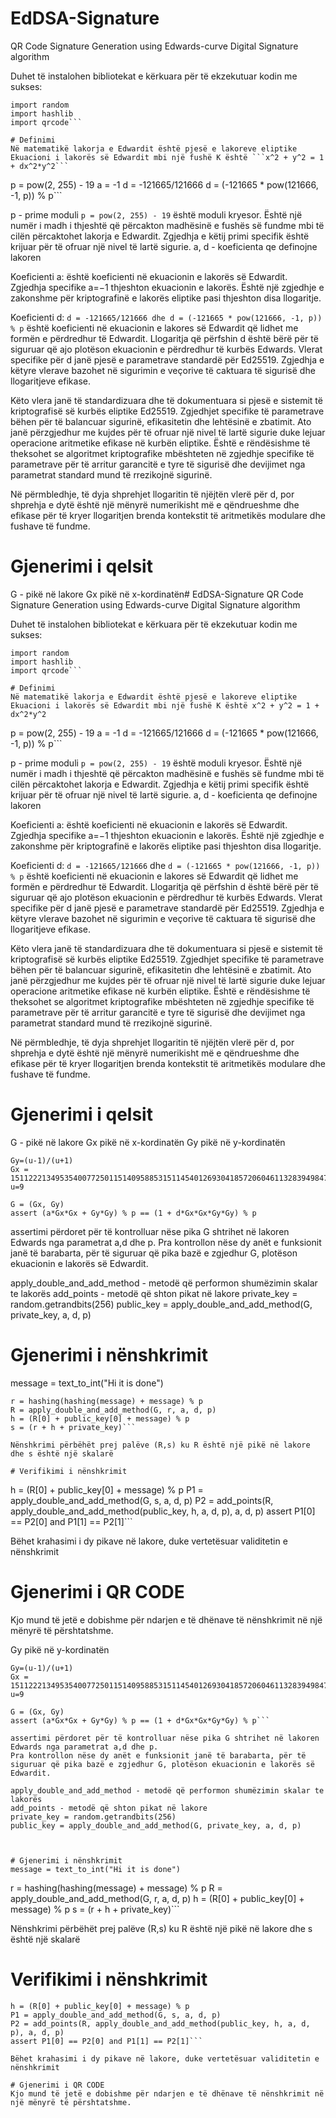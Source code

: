 # EdDSA-Signature
QR Code Signature Generation using Edwards-curve Digital Signature algorithm

Duhet të instalohen bibliotekat e kërkuara për të ekzekutuar kodin me sukses:
```
import random
import hashlib
import qrcode```

# Definimi
Në matematikë lakorja e Edwardit është pjesë e lakoreve eliptike
Ekuacioni i lakorës së Edwardit mbi një fushë K është ```x^2 + y^2 = 1 + dx^2*y^2```
```
p = pow(2, 255) - 19
a = -1
d = -121665/121666
d = (-121665 * pow(121666, -1, p)) % p```

p - prime moduli
```p = pow(2, 255) - 19``` është moduli kryesor. Është një numër i madh i thjeshtë që përcakton madhësinë e fushës së fundme mbi të cilën përcaktohet lakorja e Edwardit. Zgjedhja e këtij primi specifik është krijuar për të ofruar një nivel të lartë sigurie.
a, d - koeficienta qe definojne lakoren

Koeficienti a: është koeficienti në ekuacionin e lakorës së Edwardit. Zgjedhja specifike a=−1 thjeshton ekuacionin e lakorës. Është një zgjedhje e zakonshme për kriptografinë e lakorës eliptike pasi thjeshton disa llogaritje.

Koeficienti d: 
```d = -121665/121666 dhe d = (-121665 * pow(121666, -1, p)) % p``` është koeficienti në ekuacionin e lakores së  Edwardit që lidhet me formën e përdredhur të Edwardit. Llogaritja që përfshin d është bërë për të siguruar që ajo plotëson ekuacionin e përdredhur të kurbës Edwards.
Vlerat specifike për d janë pjesë e parametrave standardë për Ed25519. Zgjedhja e këtyre vlerave bazohet në sigurimin e veçorive të caktuara të sigurisë dhe llogaritjeve efikase.

Këto vlera janë të standardizuara dhe të dokumentuara si pjesë e sistemit të kriptografisë së kurbës eliptike Ed25519. Zgjedhjet specifike të parametrave bëhen për të balancuar sigurinë, efikasitetin dhe lehtësinë e zbatimit. Ato janë përzgjedhur me kujdes për të ofruar një nivel të lartë sigurie duke lejuar operacione aritmetike efikase në kurbën eliptike. Është e rëndësishme të theksohet se algoritmet kriptografike mbështeten në zgjedhje specifike të parametrave për të arritur garancitë e tyre të sigurisë dhe devijimet nga parametrat standard mund të rrezikojnë sigurinë.

Në përmbledhje, të dyja shprehjet llogaritin të njëjtën vlerë për d, por shprehja e dytë është një mënyrë numerikisht më e qëndrueshme dhe efikase për të kryer llogaritjen brenda kontekstit të aritmetikës modulare dhe fushave të fundme.

# Gjenerimi i qelsit
G - pikë në lakore
Gx pikë në x-kordinatën# EdDSA-Signature
QR Code Signature Generation using Edwards-curve Digital Signature algorithm

Duhet të instalohen bibliotekat e kërkuara për të ekzekutuar kodin me sukses:
```
import random
import hashlib
import qrcode```

# Definimi
Në matematikë lakorja e Edwardit është pjesë e lakoreve eliptike
Ekuacioni i lakorës së Edwardit mbi një fushë K është x^2 + y^2 = 1 + dx^2*y^2
```
p = pow(2, 255) - 19
a = -1
d = -121665/121666
d = (-121665 * pow(121666, -1, p)) % p```

p - prime moduli
```p = pow(2, 255) - 19``` është moduli kryesor. Është një numër i madh i thjeshtë që përcakton madhësinë e fushës së fundme mbi të cilën përcaktohet lakorja e Edwardit. Zgjedhja e këtij primi specifik është krijuar për të ofruar një nivel të lartë sigurie.
a, d - koeficienta qe definojne lakoren

Koeficienti a: është koeficienti në ekuacionin e lakorës së Edwardit. Zgjedhja specifike a=−1 thjeshton ekuacionin e lakorës. Është një zgjedhje e zakonshme për kriptografinë e lakorës eliptike pasi thjeshton disa llogaritje.

Koeficienti d: 
```d = -121665/121666``` dhe ```d = (-121665 * pow(121666, -1, p)) % p``` është koeficienti në ekuacionin e lakores së  Edwardit që lidhet me formën e përdredhur të Edwardit. Llogaritja që përfshin d është bërë për të siguruar që ajo plotëson ekuacionin e përdredhur të kurbës Edwards.
Vlerat specifike për d janë pjesë e parametrave standardë për Ed25519. Zgjedhja e këtyre vlerave bazohet në sigurimin e veçorive të caktuara të sigurisë dhe llogaritjeve efikase.

Këto vlera janë të standardizuara dhe të dokumentuara si pjesë e sistemit të kriptografisë së kurbës eliptike Ed25519. Zgjedhjet specifike të parametrave bëhen për të balancuar sigurinë, efikasitetin dhe lehtësinë e zbatimit. Ato janë përzgjedhur me kujdes për të ofruar një nivel të lartë sigurie duke lejuar operacione aritmetike efikase në kurbën eliptike. Është e rëndësishme të theksohet se algoritmet kriptografike mbështeten në zgjedhje specifike të parametrave për të arritur garancitë e tyre të sigurisë dhe devijimet nga parametrat standard mund të rrezikojnë sigurinë.

Në përmbledhje, të dyja shprehjet llogaritin të njëjtën vlerë për d, por shprehja e dytë është një mënyrë numerikisht më e qëndrueshme dhe efikase për të kryer llogaritjen brenda kontekstit të aritmetikës modulare dhe fushave të fundme.

# Gjenerimi i qelsit
G - pikë në lakore
Gx pikë në x-kordinatën
Gy pikë në y-kordinatën
```
Gy=(u-1)/(u+1)
Gx = 15112221349535400772501151409588531511454012693041857206046113283949847762202
u=9

G = (Gx, Gy)
assert (a*Gx*Gx + Gy*Gy) % p == (1 + d*Gx*Gx*Gy*Gy) % p
```
assertimi përdoret për të kontrolluar nëse pika G shtrihet në lakoren Edwards nga parametrat a,d dhe p.
Pra kontrollon nëse dy anët e funksionit janë të barabarta, për të siguruar që pika bazë e zgjedhur G, plotëson ekuacionin e lakorës së Edwardit.

apply_double_and_add_method - metodë që performon shumëzimin skalar te lakorës
add_points - metodë që shton pikat në lakore
private_key = random.getrandbits(256)
public_key = apply_double_and_add_method(G, private_key, a, d, p)



# Gjenerimi i nënshkrimit
message = text_to_int("Hi it is done")
```
r = hashing(hashing(message) + message) % p
R = apply_double_and_add_method(G, r, a, d, p)
h = (R[0] + public_key[0] + message) % p
s = (r + h + private_key)```

Nënshkrimi përbëhët prej palëve (R,s) ku R është një pikë në lakore dhe s është një skalarë

# Verifikimi i nënshkrimit
```
h = (R[0] + public_key[0] + message) % p
P1 = apply_double_and_add_method(G, s, a, d, p)
P2 = add_points(R, apply_double_and_add_method(public_key, h, a, d, p), a, d, p)
assert P1[0] == P2[0] and P1[1] == P2[1]```

Bëhet krahasimi i dy pikave në lakore, duke vertetësuar validitetin e nënshkrimit

# Gjenerimi i QR CODE
Kjo mund të jetë e dobishme për ndarjen e të dhënave të nënshkrimit në një mënyrë të përshtatshme.

Gy pikë në y-kordinatën
```
Gy=(u-1)/(u+1)
Gx = 15112221349535400772501151409588531511454012693041857206046113283949847762202
u=9

G = (Gx, Gy)
assert (a*Gx*Gx + Gy*Gy) % p == (1 + d*Gx*Gx*Gy*Gy) % p```

assertimi përdoret për të kontrolluar nëse pika G shtrihet në lakoren Edwards nga parametrat a,d dhe p.
Pra kontrollon nëse dy anët e funksionit janë të barabarta, për të siguruar që pika bazë e zgjedhur G, plotëson ekuacionin e lakorës së Edwardit.

apply_double_and_add_method - metodë që performon shumëzimin skalar te lakorës
add_points - metodë që shton pikat në lakore
private_key = random.getrandbits(256)
public_key = apply_double_and_add_method(G, private_key, a, d, p)



# Gjenerimi i nënshkrimit
message = text_to_int("Hi it is done")
```
r = hashing(hashing(message) + message) % p
R = apply_double_and_add_method(G, r, a, d, p)
h = (R[0] + public_key[0] + message) % p
s = (r + h + private_key)```

Nënshkrimi përbëhët prej palëve (R,s) ku R është një pikë në lakore dhe s është një skalarë

# Verifikimi i nënshkrimit
```
h = (R[0] + public_key[0] + message) % p
P1 = apply_double_and_add_method(G, s, a, d, p)
P2 = add_points(R, apply_double_and_add_method(public_key, h, a, d, p), a, d, p)
assert P1[0] == P2[0] and P1[1] == P2[1]```

Bëhet krahasimi i dy pikave në lakore, duke vertetësuar validitetin e nënshkrimit

# Gjenerimi i QR CODE
Kjo mund të jetë e dobishme për ndarjen e të dhënave të nënshkrimit në një mënyrë të përshtatshme.
